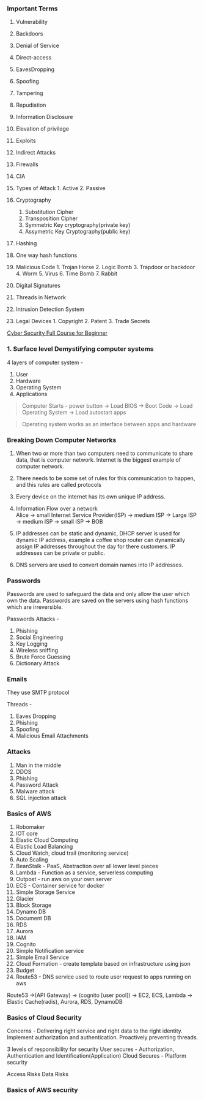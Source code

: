 ### Important Terms

1. Vulnerability
2. Backdoors
3. Denial of Service
4. Direct-access
5. EavesDropping
6. Spoofing
7. Tampering
8. Repudiation
9. Information Disclosure
10. Elevation of privilege
11. Exploits
12. Indirect Attacks
13. Firewalls
14. CIA
15. Types of Attack 1. Active 2. Passive

16. Cryptography
    1. Substitution Cipher
    2. Transposition Cipher
    3. Symmetric Key cryptography(private key)
    4. Assymetric Key Cryptography(public key)
17. Hashing
18. One way hash functions
19. Malicious Code 1. Trojan Horse 2. Logic Bomb 3. Trapdoor or backdoor 4. Worm 5. Virus 6. Time Bomb 7. Rabbit

20. Digital Signatures
21. Threads in Network
22. Intrusion Detection System
23. Legal Devices 1. Copyright 2. Patent 3. Trade Secrets
    <br>

[Cyber Security Full Course for Beginner
](https://www.youtube.com/watch?v=U_P23SqJaDc)

### 1. Surface level Demystifying computer systems

4 layers of computer system -

1. User
2. Hardware
3. Operating System
4. Applications

> Computer Starts -
> power button -> Load BIOS -> Boot Code -> Load Operating System -> Load autostart apps

> Operating system works as an interface between apps and hardware

### Breaking Down Computer Networks

1. When two or more than two computers need to communicate to share data, that is computer network. Internet is the biggest example of computer network.

2. There needs to be some set of rules for this communication to happen, and this rules are called protocols

3. Every device on the internet has its own unique IP address.

4. Information Flow over a network <br>
   Alice -> small Internet Service Provider(ISP) -> medium ISP -> Large ISP -> medium ISP -> small ISP -> BOB

5. IP addresses can be static and dynamic, DHCP server is used for dynamic IP address, example a coffee shop router can dynamically assign IP addresses throughout the day for there customers. IP addresses can be private or public.

6. DNS servers are used to convert domain names into IP addresses.

### Passwords

Passwords are used to safeguard the data and only allow the user which own the data.
Passwords are saved on the servers using hash functions which are irreversible.

Passwords Attacks -

1. Phishing
2. Social Engineering
3. Key Logging
4. Wireless sniffing
5. Brute Force Guessing
6. Dictionary Attack

### Emails

They use SMTP protocol

Threads -

1. Eaves Dropping
2. Phishing
3. Spoofing
4. Malicious Email Attachments

### Attacks

1. Man in the middle
2. DDOS
3. Phishing
4. Password Attack
5. Malware attack
6. SQL injection attack

### Basics of AWS

1. Robomaker
2. IOT core
3. Elastic Cloud Computing
4. Elastic Load Balancing
5. Cloud Watch, cloud trail (monitoring service)
6. Auto Scaling
7. BeanStalk - PaaS, Abstraction over all lower level pieces
8. Lambda - Function as a service, serverless computing
9. Outpost - run aws on your own server
10. ECS - Container service for docker
11. Simple Storage Service
12. Glacier
13. Block Storage
14. Dynamo DB
15. Document DB
16. RDS
17. Aurora
18. IAM
19. Cognito
20. Simple Notification service
21. Simple Email Service
22. Cloud Formation - create template based on infrastructure using json
23. Budget
24. Route53 - DNS service used to route user request to apps running on aws

Route53 ->(API Gateway) -> (cognito [user pool]) -> EC2, ECS, Lambda -> Elastic Cache(radis), Aurora, RDS, DynamoDB

### Basics of Cloud Security

Concerns -
Delivering right service and right data to the right identity.
Implement authorization and authentication.
Proactively preventing threads.

3 levels of responsibility for security
User secures - Authorization, Authentication and Identification(Application)
Cloud Secures - Platform security

Access Risks
Data Risks

### Basics of AWS security
